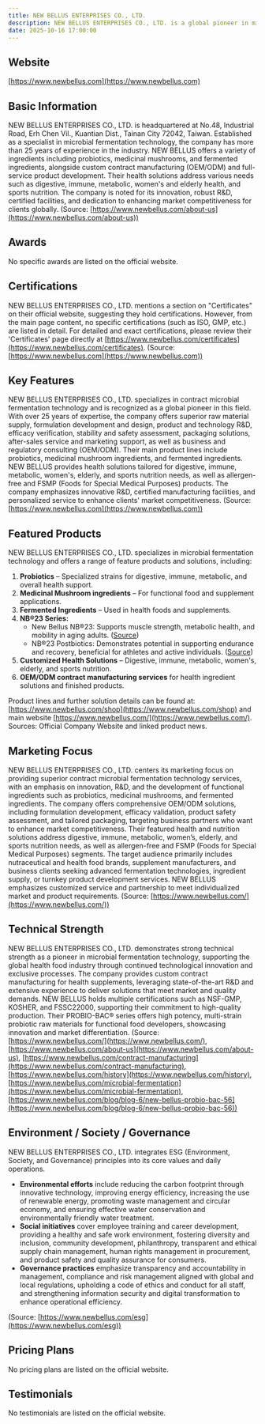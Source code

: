```yaml
---
title: NEW BELLUS ENTERPRISES CO., LTD.
description: NEW BELLUS ENTERPRISES CO., LTD. is a global pioneer in microbial fermentation technology, offering contract manufacturing services and a diverse range of health-focused ingredients such as probiotics, medicinal mushrooms, and fermented products. With over 25 years of expertise, the company provides tailored solutions to support digestive, immune, metabolic, and overall wellness, serving markets with innovative R&D, superior manufacturing facilities, and full-service OEM/ODM capabilities.
date: 2025-10-16 17:00:00
---
```


## Website

[https://www.newbellus.com](https://www.newbellus.com)

## Basic Information

NEW BELLUS ENTERPRISES CO., LTD. is headquartered at No.48, Industrial Road, Erh Chen Vil., Kuantian Dist., Tainan City 72042, Taiwan. Established as a specialist in microbial fermentation technology, the company has more than 25 years of experience in the industry. NEW BELLUS offers a variety of ingredients including probiotics, medicinal mushrooms, and fermented ingredients, alongside custom contract manufacturing (OEM/ODM) and full-service product development. Their health solutions address various needs such as digestive, immune, metabolic, women's and elderly health, and sports nutrition. The company is noted for its innovation, robust R&D, certified facilities, and dedication to enhancing market competitiveness for clients globally.
(Source: [https://www.newbellus.com/about-us](https://www.newbellus.com/about-us))

## Awards

No specific awards are listed on the official website.

## Certifications

NEW BELLUS ENTERPRISES CO., LTD. mentions a section on "Certificates" on their official website, suggesting they hold certifications. However, from the main page content, no specific certifications (such as ISO, GMP, etc.) are listed in detail. For detailed and exact certifications, please review their 'Certificates' page directly at [https://www.newbellus.com/certificates](https://www.newbellus.com/certificates).
(Source: [https://www.newbellus.com](https://www.newbellus.com))

## Key Features

NEW BELLUS ENTERPRISES CO., LTD. specializes in contract microbial fermentation technology and is recognized as a global pioneer in this field. With over 25 years of expertise, the company offers superior raw material supply, formulation development and design, product and technology R&D, efficacy verification, stability and safety assessment, packaging solutions, after-sales service and marketing support, as well as business and regulatory consulting (OEM/ODM). Their main product lines include probiotics, medicinal mushroom ingredients, and fermented ingredients. NEW BELLUS provides health solutions tailored for digestive, immune, metabolic, women's, elderly, and sports nutrition needs, as well as allergen-free and FSMP (Foods for Special Medical Purposes) products. The company emphasizes innovative R&D, certified manufacturing facilities, and personalized service to enhance clients' market competitiveness.
(Source: [https://www.newbellus.com](https://www.newbellus.com))

## Featured Products

NEW BELLUS ENTERPRISES CO., LTD. specializes in microbial fermentation technology and offers a range of feature products and solutions, including:

1. **Probiotics** – Specialized strains for digestive, immune, metabolic, and overall health support.
2. **Medicinal Mushroom ingredients** – For functional food and supplement applications.
3. **Fermented Ingredients** – Used in health foods and supplements.
4. **NB®23 Series:**
    - New Bellus NB®23: Supports muscle strength, metabolic health, and mobility in aging adults. ([Source](https://www.newbellus.com/blog/news-2/nb23-clinical-55))
    - NB®23 Postbiotics: Demonstrates potential in supporting endurance and recovery, beneficial for athletes and active individuals. ([Source](https://www.newbellus.com/blog/news-2/nb23-postbiotic-60))
5. **Customized Health Solutions** – Digestive, immune, metabolic, women's, elderly, and sports nutrition.
6. **OEM/ODM contract manufacturing services** for health ingredient solutions and finished products.

Product lines and further solution details can be found at: [https://www.newbellus.com/shop](https://www.newbellus.com/shop) and main website [https://www.newbellus.com/](https://www.newbellus.com/).
Sources: Official Company Website and linked product news.

## Marketing Focus

NEW BELLUS ENTERPRISES CO., LTD. centers its marketing focus on providing superior contract microbial fermentation technology services, with an emphasis on innovation, R&D, and the development of functional ingredients such as probiotics, medicinal mushrooms, and fermented ingredients. The company offers comprehensive OEM/ODM solutions, including formulation development, efficacy validation, product safety assessment, and tailored packaging, targeting business partners who want to enhance market competitiveness. Their featured health and nutrition solutions address digestive, immune, metabolic, women’s, elderly, and sports nutrition needs, as well as allergen-free and FSMP (Foods for Special Medical Purposes) segments. The target audience primarily includes nutraceutical and health food brands, supplement manufacturers, and business clients seeking advanced fermentation technologies, ingredient supply, or turnkey product development services. NEW BELLUS emphasizes customized service and partnership to meet individualized market and product requirements.
(Source: [https://www.newbellus.com/](https://www.newbellus.com/))

## Technical Strength

NEW BELLUS ENTERPRISES CO., LTD. demonstrates strong technical strength as a pioneer in microbial fermentation technology, supporting the global health food industry through continued technological innovation and exclusive processes. The company provides custom contract manufacturing for health supplements, leveraging state-of-the-art R&D and extensive experience to deliver solutions that meet market and quality demands. NEW BELLUS holds multiple certifications such as NSF-GMP, KOSHER, and FSSC22000, supporting their commitment to high-quality production. Their PROBIO-BAC® series offers high potency, multi-strain probiotic raw materials for functional food developers, showcasing innovation and market differentiation.
(Source: [https://www.newbellus.com/](https://www.newbellus.com/), [https://www.newbellus.com/about-us](https://www.newbellus.com/about-us), [https://www.newbellus.com/contract-manufacturing](https://www.newbellus.com/contract-manufacturing), [https://www.newbellus.com/history](https://www.newbellus.com/history), [https://www.newbellus.com/microbial-fermentation](https://www.newbellus.com/microbial-fermentation), [https://www.newbellus.com/blog/blog-6/new-bellus-probio-bac-56](https://www.newbellus.com/blog/blog-6/new-bellus-probio-bac-56))

## Environment / Society / Governance

NEW BELLUS ENTERPRISES CO., LTD. integrates ESG (Environment, Society, and Governance) principles into its core values and daily operations.

- **Environmental efforts** include reducing the carbon footprint through innovative technology, improving energy efficiency, increasing the use of renewable energy, promoting waste management and circular economy, and ensuring effective water conservation and environmentally friendly water treatment.
- **Social initiatives** cover employee training and career development, providing a healthy and safe work environment, fostering diversity and inclusion, community development, philanthropy, transparent and ethical supply chain management, human rights management in procurement, and product safety and quality assurance for consumers.
- **Governance practices** emphasize transparency and accountability in management, compliance and risk management aligned with global and local regulations, upholding a code of ethics and conduct for all staff, and strengthening information security and digital transformation to enhance operational efficiency.

(Source: [https://www.newbellus.com/esg](https://www.newbellus.com/esg))

## Pricing Plans

No pricing plans are listed on the official website.

## Testimonials

No testimonials are listed on the official website.